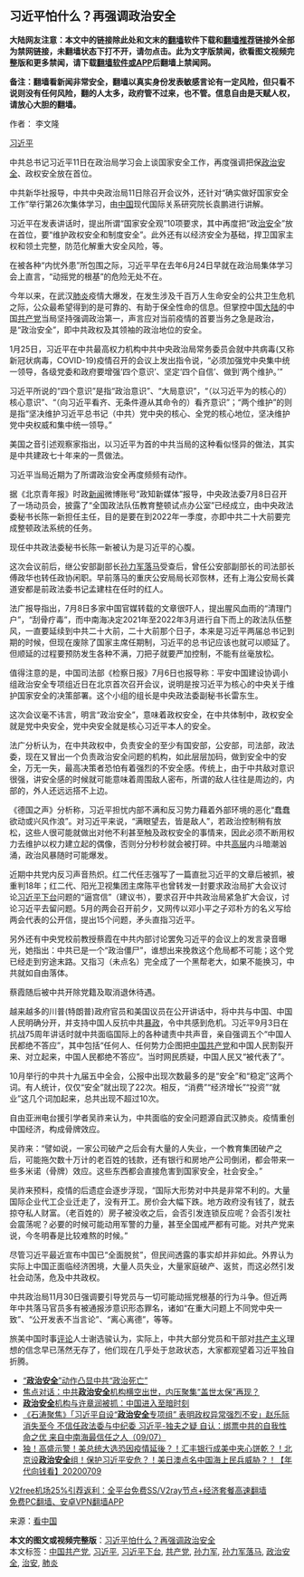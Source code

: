  <h2>习近平怕什么？再强调政治安全</h2> <p class="notice"><b>大陆网友注意：本文中的链接除此处和文末的<a href="https://github.com/bannedbook/fanqiang" >翻墙</a>软件下载和<a href="https://github.com/killgcd/justmysocks/blob/master/README.md">翻墙推荐</a>链接外全部为禁网链接，未翻墙状态下打不开，请勿点击。此为文字版禁闻，欲看图文视频完整版和更多禁闻，请下载<a href="https://github.com/bannedbook/fanqiang">翻墙软件或APP</a>后翻墙上禁闻网。</p><p>备注：翻墙看新闻非常安全，翻墙以真实身份发表敏感言论有一定风险，但只看不说则没有任何风险，翻的人太多，政府管不过来，也不管。信息自由是天赋人权，请放心大胆的翻墙。</b></p>  <div class="entry"> <p>作者： 李文隆</p> <p id="conimg"><a href="https://www.bannedbook.org/bnews/tag/%e4%b9%a0%e8%bf%91%e5%b9%b3/" class="st_tag internal_tag" rel="tag" title="标签 习近平 下的日志">习近平</a></p> <p>中共总书记习近平11日在政治局学习会上谈国家安全工作，再度强调把保<a href="https://www.bannedbook.org/bnews/tag/%E6%94%BF%E6%B2%BB%E5%AE%89%E5%85%A8/" class="st_tag internal_tag" rel="tag" title="标签 政治安全 下的日志">政治安全</a>、政权安全放在首位。</p> <p>中共新华社报导，中共中央政治局11日除召开会议外，还针对“确实做好国家安全工作”举行第26次集体学习，由<span class='wp_keywordlink_affiliate'><a href="https://www.bannedbook.org/" title="中国" target="_blank">中国</a></span>现代国际关系研究院长袁鹏进行讲解。</p> <p>习近平在发表讲话时，提出所谓“国家安全观”10项要求，其中再度把“政<a href="https://www.bannedbook.org/bnews/tag/%E6%B2%BB%E5%AE%89/" class="st_tag internal_tag" rel="tag" title="标签 治安 下的日志">治安</a>全”放在首位，要“维护政权安全和制度安全”。此外还有以经济安全为基础，捍卫国家主权和领土完整，防范化解重大安全风险，等。</p> <p>在被各种“内忧外患”所包围之际，习近平早在去年6月24日早就在政治局集体学习会上直言，“动摇党的根基”的危险无处不在。</p> <p>今年以来，在武汉<a href="https://www.bannedbook.org/bnews/tag/%e8%82%ba%e7%82%8e/" class="st_tag internal_tag" rel="tag" title="标签 肺炎 下的日志">肺炎</a>疫情大爆发，在发生涉及千百万人生命安全的公共卫生危机之际，公众最希望得到的是可靠的、有助于保全性命的信息。但掌控中国<span class='wp_keywordlink_affiliate'><a href="https://www.bannedbook.org/" title="大陆" target="_blank">大陆</a></span>的中国<a href="https://www.bannedbook.org/bnews/tag/%e5%85%b1%e4%ba%a7%e5%85%9a/" class="st_tag internal_tag" rel="tag" title="标签 共产党 下的日志">共产党</a>当局坚持强调政治第一，声言应对当前疫情的首要当务之急是政治，是“政治安全”，即中共政权及其领袖的政治地位的安全。</p>  <p>1月25日，习近平在中共最高权力机构中共中央政治局常务委员会就中共病毒(又称新冠状病毒，COVID-19)疫情召开的会议上发出指令说，“必须加强党中央集中统一领导，各级党委和政府要增强‘四个意识’、坚定‘四个自信’、做到‘两个维护。’”</p> <p>习近平所说的“四个意识”是指“政治意识”、“大局意识”，“（以习近平为的核心的）核心意识”、“（向习近平看齐、无条件遵从其命令的）看齐意识”；“两个维护”的则是指“坚决维护习近平总书记（中共）党中央的核心、全党的核心地位，坚决维护党中央权威和集中统一领导。”</p> <p>美国之音引述观察家指出，以习近平为首的中共当局的这种看似怪异的做法，其实是中共建政七十年来的一贯做法。</p> <p>习近平当局近期为了所谓政治安全再度频频有动作。</p> <p>据《北京青年报》时政<span class='wp_keywordlink_affiliate'><a href="https://www.bannedbook.org/" title="新闻">新闻</a></span>微博账号“政知新媒体”报导，中央政法委7月8日召开了一场动员会，披露了“全国政法队伍教育整顿试点办公室”已经成立，由中央政法委秘书长陈一新担任主任，目的是要在到2022年一季度，亦即中共二十大前要完成整顿政法系统的任务。</p> <p>现任中共政法委秘书长陈一新被认为是习近平的心腹。</p> <p>这次会议前后，继公安部副部长<a href="https://www.bannedbook.org/bnews/tag/%e5%ad%99%e5%8a%9b%e5%86%9b%e8%90%bd%e9%a9%ac/" class="st_tag internal_tag" rel="tag" title="标签 孙力军落马 下的日志">孙力军落马</a>受查后，曾任公安部副部长的司法部长傅政华也转任政协闲职。早前落马的重庆公安局局长邓恢林，还有上海公安局长龚道安都是前政法委书记孟建柱在任时的红人。</p>  <p>法广报导指出，7月8日多家中国官媒转载的文章很吓人，提出腥风血雨的“清理门户”，“刮骨疗毒”，而中南海决定2021年至2022年3月进行自下而上的政法队伍整风，一直要延续到中共二十大前，二十大前那个日子，本来是习近平两届总书记到期的时候，但现在废除了国家主席任期制，习近平的总书记应该也就可以顺延了。但顺延的过程要预防发生各种不满，刀把子就要严加控制，不能有丝毫放松。</p> <p>值得注意的是，中国司法部《检察日报》7月6日也报导称：平安中国建设协调小组政治安全专项组近日在北京首次召开会议，说明是按习近平为核心的中央关于维护国家安全的决策部署。这个小组的组长是中央政法委副秘书长雷东生。</p> <p>这次会议毫不讳言，明言“政治安全”，意味着政权安全，在中共体制中，政权安全就是党中央安全，党中央安全就是核心习近平本人的安全。</p> <p>法广分析认为，在中共政权中，负责安全的至少有国安部，公安部，司法部，政法委，现在又冒出一个负责政治安全问题的机构，如此层层加码，做到安全中的安全，万无一失，最高决策者恐怕有着强烈的不安全感。传统上，由于中共敌对意识很强，讲安全感的时候就可能意味着周围敌人密布，所谓的敌人往往是周边的，内部的，外人还远远搭不上边。</p> <p>《德国之声》分析称，习近平担忧内部不满和反习势力藉着外部环境的恶化“蠢蠢欲动或兴风作浪”。对习近平来说，“满眼望去，皆是敌人”，若政治控制稍有放松，这些人很可能就做出对他不利甚至触及政权安全的事情来，因此必须不断用权力去维护以权力建立起的偶像，否则分分秒秒就会被打碎。中共<span class='wp_keywordlink_affiliate'><a href="https://www.bannedbook.org/bnews/ccpdope/" title="中共高层内幕" target="_blank">高层</a></span>内斗暗潮汹涌，政治风暴随时可能爆发。</p> <p>近期中共党内反习声音热炽。红二代任志强写了一篇直批习近平的文章后被抓，被重判18年；红二代、阳光卫视集团主席陈平也曾转发一封要求政治局扩大会议讨论<a href="https://www.bannedbook.org/bnews/tag/%e4%b9%a0%e8%bf%91%e5%b9%b3%e4%b8%8b%e5%8f%b0/" class="st_tag internal_tag" rel="tag" title="标签 习近平下台 下的日志">习近平下台</a>问题的“逼宫信”（建议书），要求召开中共政治局紧急扩大会议，讨论习近平去留问题。5月的两会召开前夕，又网传以邓小平之子邓朴方的名义写给两会代表的公开信，提出15个问题，矛头直指习近平。</p> <p>另外还有中央党校前教授蔡霞在中共内部讨论罢免习近平的会议上的发言录音曝光，她指出：中共已是一个“政治僵尸”，谁想出来挽救这个危局都不可能；这个党已经走到穷途末路。又指习（未点名）完全成了一个黑帮老大，如果不能换习，中共就如自由落体。</p>  <p>蔡霞随后被中共开除党籍及取消退休待遇。</p> <p>越来越多的川普(特朗普)政府官员和美国议员在公开讲话中，将中共与中国、中国人民明确分开，并支持中国人反抗中共<span class='wp_keywordlink'><a href="https://www.bannedbook.org/forum11/topic276.html" title="禁片：评中国共产党的暴政" target="_blank">暴政</a></span>，令中共感到危机。习近平9月3日在抗战75周年讲话时就中共面临国际上的各种谴责中共声音，亲自强调五个“中国人民都绝不答应”，其中包括“任何人、任何势力企图把<a href="https://www.bannedbook.org/bnews/tag/%e4%b8%ad%e5%9b%bd%e5%85%b1%e4%ba%a7%e5%85%9a/" class="st_tag internal_tag" rel="tag" title="标签 中国共产党 下的日志">中国共产党</a>和中国人民割裂开来、对立起来，中国人民都绝不答应”。当时网民质疑，中国人民又“被代表了”。</p> <p>10月举行的中共十九届五中全会，公报中出现次数最多的是“安全”和“稳定”这两个词。有人统计，仅仅“安全”就出现了22次。相反，“消费”“经济增长”“投资”“就业”这几个词加起来，总共出现不超过10次。</p> <p>自由亚洲电台援引学者吴祚来认为，中共面临的安全问题源自武汉肺炎。疫情重创中国经济，构成骨牌效应。</p> <p>吴祚来：“譬如说，一家公司破产之后会有大量的人失业，一个教育集团破产之后，可能拖欠数十万计的老百姓的钱款，还有银行和房地产公司倒闭，都会带来一些多米诺（骨牌）效应。这些东西都会直接危害到国家安全，社会安全。”</p> <p>吴祚来预料，疫情的后遗症会逐步浮现，“国际大形势对中共是非常不利的。大量国际企业代工企业迁走了，没有开工。房价会大幅下跌。地方政府没有钱了，就去掠夺私人财富。（老百姓的）房子被没收之后，会否引发连锁反应呢？会否引发社会震荡呢？必要的时候可能动用军警的力量，甚至全国戒严都有可能。对共产党来说，今冬明春是比较难熬的时候。”</p> <p>尽管习近平最近宣布中国已“全面脱贫”，但民间透露的事实却并非如此。外界认为实际上中国正面临经济困境，大量人员失业，大量家庭破产、返贫，而这必然引发社会动荡，危及中共政权。</p>  <p>中共政治局11月30日强调要引导党员与一切可能动摇党根基的行为斗争。但近两年中共落马官员多有被通报涉意识形态罪名，诸如“在重大问题上不同党中央一致”、“公开发表不当言论”、“离心离德”，等等。</p> <p>旅美中国时事<span class='wp_keywordlink_affiliate'><a href="https://www.bannedbook.org/bnews/comments/" title="新闻评论" target="_blank">评论</a></span>人士谢选骏认为，实际上，中共大部分党员和干部对<span class='wp_keywordlink'><a href="https://www.bannedbook.org/forum2/topic6177.html" title="《共产主义的终极目的》" target="_blank">共产主义</a></span>理想的信念早已荡然无存了，他们现在几乎处于怠政状态，大家都观望着习近平独自折腾。</p> <ul class='op-related-articles' title='相关阅读'> <li><a href='https://www.bannedbook.org/bnews/comments/20200709/1371648.html' target='_blank'>“<b>政治安全</b>”动作凸显中共“政治死亡”</a></li> <li><a href='https://www.bannedbook.org/bnews/comments/20200710/1358838.html' target='_blank'>焦点对话：中共<b>政治安全</b>机构横空出世，内压聚集“盖世太保”再现？</a></li> <li><a href='https://www.bannedbook.org/bnews/renquan/20200710/1358812.html' target='_blank'><b>政治安全</b>机构与许章润被抓：中国进入至暗时刻</a></li> <li><a href='https://www.bannedbook.org/bnews/bannedvideo/20200710/1358522.html' target='_blank'>《石涛聚焦》「习近平自设“<b>政治安全</b>专项组” 表明政权异常强烈不安」赵乐际消失至今 不信任政法委与中纪委 习近平-独夫之疑 自认：绑票中共的自我性命之优 来自中南海最信任之人（09/07）</a></li> <li><a href='https://www.bannedbook.org/bnews/taiwannews/20200709/1358313.html' target='_blank'>独！高盛示警！美总统大选恐因疫情延後？！汇丰银行成美中夹心饼乾？！北京设<b>政治安全</b>组！保护习近平安危？！美日澳点名中国海上民兵威胁？！【年代向钱看】20200709</a></li> </ul> <p class="texttj"> <a href="https://github.com/bannedbook/fanqiang/wiki/V2ray%E6%9C%BA%E5%9C%BA" target="_blank">V2free机场25%引荐返利：全平台免费SS/V2ray节点+经济套餐高速翻墙</a><br/> <a href="https://github.com/bannedbook/fanqiang/wiki/%E7%A6%81%E9%97%BB%E7%BD%91%E5%AE%89%E5%8D%93%E7%BF%BB%E5%A2%99%E6%96%B0%E9%97%BBAPP" target="_blank">免费PC翻墙、安卓VPN翻墙APP</a></p><p> 来源：<span class='wp_keywordlink_affiliate'><a href="https://www.secretchina.com/" title="看中国" target="_blank">看中国</a></span> </p><a name='sharetosocial'></a>       <div><b>本文的图文或视频完整版</b>：<a href='https://www.bannedbook.org/bnews/cbnews/20201213/1446793.html'>习近平怕什么？再强调政治安全</a></div>  </div><!--END ENTRY--> <div class="postfooter"> <div>本文标签：<a href="https://www.bannedbook.org/bnews/tag/%e4%b8%ad%e5%9b%bd%e5%85%b1%e4%ba%a7%e5%85%9a/" rel="tag">中国共产党</a>, <a href="https://www.bannedbook.org/bnews/tag/%e4%b9%a0%e8%bf%91%e5%b9%b3/" rel="tag">习近平</a>, <a href="https://www.bannedbook.org/bnews/tag/%e4%b9%a0%e8%bf%91%e5%b9%b3%e4%b8%8b%e5%8f%b0/" rel="tag">习近平下台</a>, <a href="https://www.bannedbook.org/bnews/tag/%e5%85%b1%e4%ba%a7%e5%85%9a/" rel="tag">共产党</a>, <a href="https://www.bannedbook.org/bnews/tag/%E5%AD%99%E5%8A%9B%E5%86%9B/" rel="tag">孙力军</a>, <a href="https://www.bannedbook.org/bnews/tag/%e5%ad%99%e5%8a%9b%e5%86%9b%e8%90%bd%e9%a9%ac/" rel="tag">孙力军落马</a>, <a href="https://www.bannedbook.org/bnews/tag/%E6%94%BF%E6%B2%BB%E5%AE%89%E5%85%A8/" rel="tag">政治安全</a>, <a href="https://www.bannedbook.org/bnews/tag/%E6%B2%BB%E5%AE%89/" rel="tag">治安</a>, <a href="https://www.bannedbook.org/bnews/tag/%e8%82%ba%e7%82%8e/" rel="tag">肺炎</a></div>  </div><!--END POSTFOOTER--> 